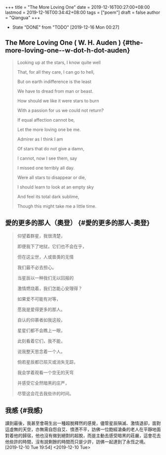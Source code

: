 +++
title = "The More Loving One"
date = 2019-12-16T00:27:00+08:00
lastmod = 2019-12-16T00:34:42+08:00
tags = ["poem"]
draft = false
author = "Qiangua"
+++

-   State "DONE"       from "TODO"       <span class="timestamp-wrapper"><span class="timestamp">[2019-12-16 Mon 00:27]</span></span>


## The More Loving One ( W. H. Auden ) {#the-more-loving-one--w-dot-h-dot-auden}

> Looking up at the stars, I know quite well
>
> That, for all they care, I can go to hell,
>
> But on earth indifference is the least
>
> We have to dread from man or beast.
>
> How should we like it were stars to burn
>
> With a passion for us we could not return?
>
> If equal affection cannot be,
>
> Let the more loving one be me.
>
> Admirer as I think I am
>
> Of stars that do not give a damn,
>
> I cannot, now I see them, say
>
> I missed one terribly all day.
>
> Were all stars to disappear or die,
>
> I should learn to look at an empty sky
>
> And feel its total dark sublime,
>
> Though this might take me a little time.


## 愛的更多的那人（奧登） {#愛的更多的那人-奧登}

> 仰望着群星，我很清楚，
>
> 即便我下了地狱，它们也不会在乎，
>
> 但在这尘世，人或兽类的无情
>
> 我们最不必去担心。<br />
>
> 当星辰以一种我们无以回报的
>
> 激情燃烧着，我们怎能心安理得？
>
> 如果爱不可能有对等，
>
> 愿我是爱得更多的那人。<br />
>
> 自认的仰慕者如我这般，
>
> 星星们都不会瞧上一眼，
>
> 此刻看着它们，我不能，
>
> 说我整天思念着一个人。<br />
>
> 倘若星辰都已殒灭或消失无踪，
>
> 我会学着观看一个空无的天穹
>
> 并感受它全然暗黑的庄严，
>
> 尽管这会花去我些许的时间。


## 我感 {#我感}

讀到最後，我甚至會萌生出一種超脫釋然的感覺，儘管星辰隕滅、激情退卻，面對這虛無的天空，亦無需自怨自艾、憤懣不平，訪佛一位飽經滄桑的老人在平靜地面對着他的歸宿，他也沒有做到絕對的超脫，而是主動去感受暗黑的莊嚴，這會花去他些許的時間，沒有說剩餘的時間而只是少許，訪佛一起達到了永恆之境。
<span class="timestamp-wrapper"><span class="timestamp">[2019-12-10 Tue 19:54]</span></span>
<span class="timestamp-wrapper"><span class="timestamp">&lt;2019-12-10 Tue&gt;</span></span>